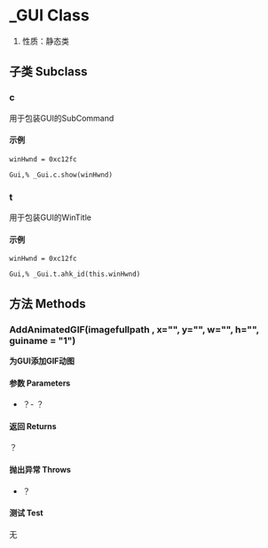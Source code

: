# _GUI Class

1.  性质：静态类

## 子类 Subclass

### c

用于包装GUI的SubCommand

#### 示例

```AutoHotKey
winHwnd = 0xc12fc

Gui,% _Gui.c.show(winHwnd)

```

### t

用于包装GUI的WinTitle

#### 示例

```AutoHotKey
winHwnd = 0xc12fc

Gui,% _Gui.t.ahk_id(this.winHwnd)
```

## 方法 Methods

### AddAnimatedGIF(imagefullpath , x="", y="", w="", h="", guiname = "1")

**为GUI添加GIF动图**

#### 参数 Parameters

- ？- ？

#### 返回 Returns

？

#### 抛出异常 Throws

- ？

#### 测试 Test

无



